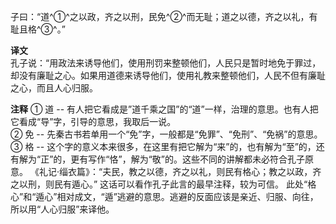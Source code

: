 子曰：“道^①^之以政，齐之以刑，民免^②^而无耻；道之以德，齐之以礼，有耻且格^③^。”

**译文**  
孔子说：“用政法来诱导他们，使用刑罚来整顿他们，人民只是暂时地免于罪过，却没有廉耻之心。如果用道德来诱导他们，使用礼教来整顿他们，人民不但有廉耻之心，而且人心归服。 

**注释** 
① 道 -- 有人把它看成是”道千乘之国”的“道”一样，治理的意思。也有人把它看成“导”字，引导的意思，我取后一说。  
② 免 -- 先秦古书若单用一个“免”字，一般都是“免罪”、“免刑”、“免祸”的意思。 
③ 格 -- 这个字的意义本来很多，在这里有把它解为“来”的，也有解为“至”的，还有解为“正”的，更有写作“恪”，解为“敬”的。这些不同的讲解都未必符合孔子原意。 《礼记·缁衣篇》：“夫民，教之以德，齐之以礼，则民有格心；教之以政，齐之以刑，则民有遁心。” 这话可以看作孔子此言的最早注释，较为可信。 此处“格心”和“遁心”相对成文，“遁”逃避的意思。逃避的反面应该是亲近、归服、向往，所以用“人心归服”来译他。
